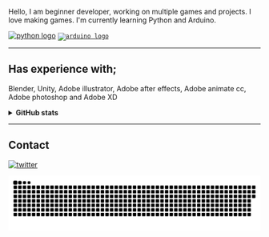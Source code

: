 Hello, I am beginner developer, working on multiple games and projects.
I love making games.
I'm currently learning Python and Arduino.

<a href="https://www.python.org/"><img height="40" src="https://upload.wikimedia.org/wikipedia/commons/thumb/c/c3/Python-logo-notext.svg/1200px-Python-logo-notext.svg.png" alt="python logo" /></a>
</a></code>
<code><a href="https://www.arduino.cc/"><img height="40" src="https://upload.wikimedia.org/wikipedia/commons/thumb/8/87/Arduino_Logo.svg/1280px-Arduino_Logo.svg.png" alt="arduino logo" /></a></code>

-------------------

## Has experience with;
Blender,
Unity,
Adobe illustrator,
Adobe after effects,
Adobe animate cc,
Adobe photoshop
and Adobe XD

<details>
<summary> <b> GitHub stats </b></summary>
<p align="center">
<a href="https://github.com/Pepyn0/github-readme-stats">
  <img width=450 height=170 align="center" src="https://github-readme-stats.vercel.app/api?username=rvbatu&theme=red-white&show_icons=true&bg_color=#FFCE3A&hide_border=true" />
</a>
<a href="https://github.com/Pepyn0/github-readme-stats">
  <img align="center" src="https://github-readme-stats.vercel.app/api/top-langs/?username=rvbatu&theme=white-white&layout=compact&bg_color=#FFCE3A&hide_border=true" />
</a>
</p>
</details>

-------------------

## Contact

<div align="left">

[![twitter](https://img.shields.io/badge/-@rvbatu-313131?style=flat-square&labelColor=FFFFF&logo=twitter&logoColor=white&color=313131)](https://twitter.com/rvbatu)  

<div>
  <img src="https://github.com/Pepyn0/Pepyn0/raw/output/github-contribution-grid-snake.svg" alt="snake"></center>
</div>




